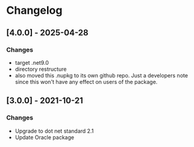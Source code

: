 
# Changelog
## [4.0.0] - 2025-04-28
### Changes
- target .net9.0
- directory restructure
- also moved this .nupkg to its own github repo. Just a developers note since this won't have any effect on users of the package.

## [3.0.0] - 2021-10-21
### Changes
- Upgrade to dot net standard 2.1
- Update Oracle package
